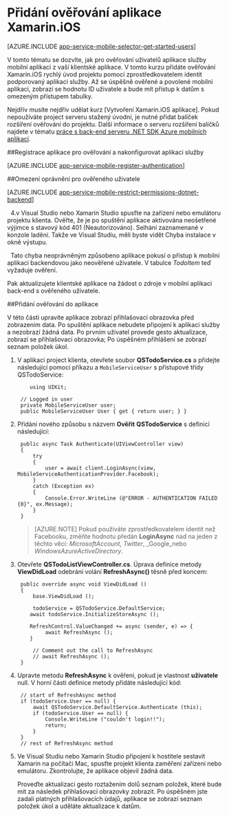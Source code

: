 <properties
    pageTitle="Začínáme s ověřování pro mobilní aplikace v Xamarin iOS"
    description="Informace o používání mobilní aplikace pro ověřování uživatelů aplikace pro iOS Xamarin celou řadu Zprostředkovatelé identit jiní, včetně AAD Google, Facebooku, Twitteru a Microsoft."
    services="app-service\mobile"
    documentationCenter="xamarin"
    authors="adrianhall"
    manager="dwrede"
    editor=""/>

<tags
    ms.service="app-service-mobile"
    ms.workload="na"
    ms.tgt_pltfrm="mobile-xamarin-ios"
    ms.devlang="dotnet"
    ms.topic="article"
    ms.date="10/01/2016"
    ms.author="adrianha"/>

# <a name="add-authentication-to-your-xamarinios-app"></a>Přidání ověřování aplikace Xamarin.iOS

[AZURE.INCLUDE [app-service-mobile-selector-get-started-users](../../includes/app-service-mobile-selector-get-started-users.md)]

V tomto tématu se dozvíte, jak pro ověřování uživatelů aplikace služby mobilní aplikaci z vaší klientské aplikace. V tomto kurzu přidáte ověřování Xamarin.iOS rychlý úvod projektu pomocí zprostředkovatelem identit podporovaný aplikaci služby. Až se úspěšně ověřené a povolené mobilní aplikaci, zobrazí se hodnotu ID uživatele a bude mít přístup k datům s omezeným přístupem tabulky.

Nejdřív musíte nejdřív udělat kurz [Vytvoření Xamarin.iOS aplikace]. Pokud nepoužíváte project serveru stažený úvodní, je nutné přidat balíček rozšíření ověřování do projektu. Další informace o serveru rozšíření balíčků najdete v tématu [práce s back-end serveru .NET SDK Azure mobilních aplikací](app-service-mobile-dotnet-backend-how-to-use-server-sdk.md).

##<a name="register-your-app-for-authentication-and-configure-app-services"></a>Registrace aplikace pro ověřování a nakonfigurovat aplikaci služby

[AZURE.INCLUDE [app-service-mobile-register-authentication](../../includes/app-service-mobile-register-authentication.md)]

##<a name="restrict-permissions-to-authenticated-users"></a>Omezení oprávnění pro ověřeného uživatele

[AZURE.INCLUDE [app-service-mobile-restrict-permissions-dotnet-backend](../../includes/app-service-mobile-restrict-permissions-dotnet-backend.md)]

&nbsp;&nbsp;4.v Visual Studio nebo Xamarin Studio spusťte na zařízení nebo emulátoru projektu klienta. Ověřte, že je po spuštění aplikace aktivována neošetřené výjimce s stavový kód 401 (Neautorizováno). Selhání zaznamenané v konzole ladění. Takže ve Visual Studiu, měli byste vidět Chyba instalace v okně výstupu.

&nbsp;&nbsp;Tato chyba neoprávněným způsobeno aplikace pokusí o přístup k mobilní aplikaci backendovou jako neověřené uživatele. V tabulce *TodoItem* teď vyžaduje ověření.

Pak aktualizujete klientské aplikace na žádost o zdroje v mobilní aplikaci back-end s ověřeného uživatele.

##<a name="add-authentication-to-the-app"></a>Přidání ověřování do aplikace

V této části upravíte aplikace zobrazí přihlašovací obrazovka před zobrazením data. Po spuštění aplikace nebudete připojení k aplikaci služby a nezobrazí žádná data. Po prvním uživatel provede gesto aktualizace, zobrazí se přihlašovací obrazovka; Po úspěšném přihlášení se zobrazí seznam položek úkol.

1. V aplikaci project klienta, otevřete soubor **QSTodoService.cs** a přidejte následující pomocí příkazu a `MobileServiceUser` s přístupové třídy QSTodoService:

    ```
        using UIKit;
    ```

        // Logged in user
        private MobileServiceUser user;
        public MobileServiceUser User { get { return user; } }

2. Přidání nového způsobu s názvem **Ověřit** **QSTodoService** s definicí následující:


        public async Task Authenticate(UIViewController view)
        {
            try
            {
                user = await client.LoginAsync(view, MobileServiceAuthenticationProvider.Facebook);
            }
            catch (Exception ex)
            {
                Console.Error.WriteLine (@"ERROR - AUTHENTICATION FAILED {0}", ex.Message);
            }
        }

    >[AZURE.NOTE] Pokud používáte zprostředkovatelem identit než Facebooku, změňte hodnotu předán **LoginAsync** nad na jeden z těchto věcí: _MicrosoftAccount_, _Twitter_, _Google_nebo _WindowsAzureActiveDirectory_.

3. Otevřete **QSTodoListViewController.cs**. Úprava definice metody **ViewDidLoad** odebrání volání **RefreshAsync()** těsně před koncem:

        public override async void ViewDidLoad ()
        {
            base.ViewDidLoad ();

            todoService = QSTodoService.DefaultService;
           await todoService.InitializeStoreAsync ();

           RefreshControl.ValueChanged += async (sender, e) => {
                await RefreshAsync ();
           }

            // Comment out the call to RefreshAsync
            // await RefreshAsync ();
        }


4. Upravte metodu **RefreshAsync** k ověření, pokud je vlastnost **uživatele** null. V horní části definice metody přidáte následující kód:

        // start of RefreshAsync method
        if (todoService.User == null) {
            await QSTodoService.DefaultService.Authenticate (this);
            if (todoService.User == null) {
                Console.WriteLine ("couldn't login!!");
                return;
            }
        }
        // rest of RefreshAsync method

5. Ve Visual Studiu nebo Xamarin Studio připojení k hostitele sestavit Xamarin na počítači Mac, spusťte projekt klienta zaměření zařízení nebo emulátoru. Zkontrolujte, že aplikace objevil žádná data.

    Proveďte aktualizaci gesto roztažením dolů seznam položek, které bude mít za následek přihlašovací obrazovky zobrazit. Po úspěšném jste zadali platných přihlašovacích údajů, aplikace se zobrazí seznam položek úkol a uděláte aktualizace k datům.


<!-- URLs. -->
[Submit an app page]: http://go.microsoft.com/fwlink/p/?LinkID=266582
[My Applications]: http://go.microsoft.com/fwlink/p/?LinkId=262039
[Vytvoření aplikace Xamarin.iOS]: app-service-mobile-xamarin-ios-get-started.md
